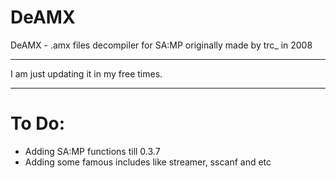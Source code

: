 # DeAMX
DeAMX - .amx files decompiler for SA:MP originally made by trc_ in 2008

----------------------

I am just updating it in my free times.

----------------------

# To Do:
- Adding SA:MP functions till 0.3.7
- Adding some famous includes like streamer, sscanf and etc
